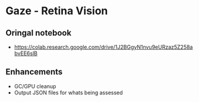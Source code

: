 # Gaze - Retina Vision 

## Oringal notebook
- https://colab.research.google.com/drive/1J2BGgyN1nvu9eURzaz5Z258abvEE6slB 

## Enhancements 
- GC/GPU cleanup 
- Output JSON files for whats being assessed 